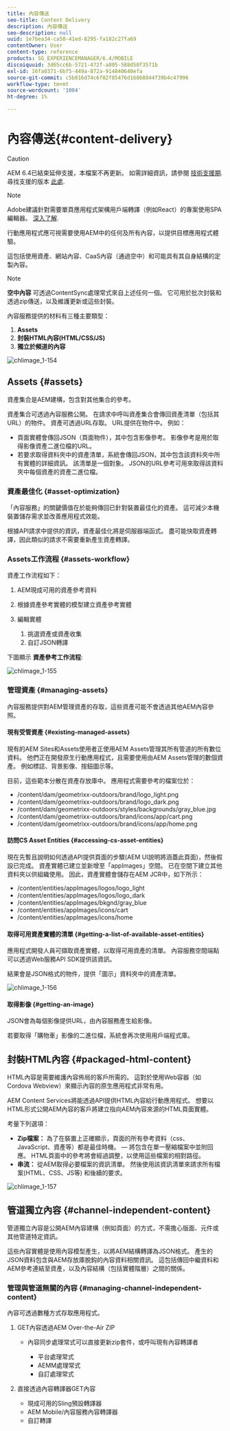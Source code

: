 ```yaml
---
title: 內容傳送
seo-title: Content Delivery
description: 內容傳送
seo-description: null
uuid: 1e7bea34-ca50-41ed-8295-fa182c27fa69
contentOwner: User
content-type: reference
products: SG_EXPERIENCEMANAGER/6.4/MOBILE
discoiquuid: 3d65cc6b-5721-472f-a805-588d50f3571b
exl-id: 16fa0371-6bf5-449a-872a-914840640efa
source-git-commit: c5b816d74c6f02f85476d16868844f39b4c47996
workflow-type: tm+mt
source-wordcount: '1004'
ht-degree: 1%

---
```


# 內容傳送{#content-delivery}

>[!CAUTION]
>
>AEM 6.4已結束延伸支援，本檔案不再更新。 如需詳細資訊，請參閱 [技術支援期](https://helpx.adobe.com//tw/support/programs/eol-matrix.html). 尋找支援的版本 [此處](https://experienceleague.adobe.com/docs/).

>[!NOTE]
>
>Adobe建議針對需要單頁應用程式架構用戶端轉譯（例如React）的專案使用SPA編輯器。 [深入了解](/help/sites-developing/spa-overview.md).

行動應用程式應可視需要使用AEM中的任何及所有內容，以提供目標應用程式體驗。

這包括使用資產、網站內容、CaaS內容（通過空中）和可能具有其自身結構的定製內容。

>[!NOTE]
>
>**空中內容** 可透過ContentSync處理常式來自上述任何一個。 它可用於批次封裝和透過zip傳送，以及維護更新或這些封裝。

內容服務提供的材料有三種主要類型：

1. **Assets**
1. **封裝HTML內容(HTML/CSS/JS)**
1. **獨立於頻道的內容**

![chlimage_1-154](assets/chlimage_1-154.png)

## Assets {#assets}

資產集合是AEM建構，包含對其他集合的參考。

資產集合可透過內容服務公開。 在請求中呼叫資產集合會傳回資產清單（包括其URL）的物件。 資產可透過URL存取。 URL提供在物件中。 例如：

* 頁面實體會傳回JSON（頁面物件），其中包含影像參考。 影像參考是用於取得影像資產二進位檔的URL。
* 若要求取得資料夾中的資產清單，系統會傳回JSON，其中包含該資料夾中所有實體的詳細資訊。 該清單是一個對象。 JSON的URL參考可用來取得該資料夾中每個資產的資產二進位檔。

### 資產最佳化 {#asset-optimization}

「內容服務」的關鍵價值在於能夠傳回已針對裝置最佳化的資產。 這可減少本機裝置儲存需求並改善應用程式效能。

根據API請求中提供的資訊，資產最佳化將是伺服器端函式。 盡可能快取資產轉譯，因此類似的請求不需要重新產生資產轉譯。

### Assets工作流程 {#assets-workflow}

資產工作流程如下：

1. AEM現成可用的資產參考資料
1. 根據資產參考實體的模型建立資產參考實體
1. 編輯實體

   1. 挑選資產或資產收集
   1. 自訂JSON轉譯

下圖顯示 **資產參考工作流程**:

![chlimage_1-155](assets/chlimage_1-155.png)

### 管理資產 {#managing-assets}

內容服務提供對AEM管理資產的存取，這些資產可能不會透過其他AEM內容參照。

#### 現有受管資產 {#existing-managed-assets}

現有的AEM Sites和Assets使用者正使用AEM Assets管理其所有管道的所有數位資料。 他們正在開發原生行動應用程式，且需要使用由AEM Assets管理的數個資產。 例如標誌、背景影像、按鈕圖示等。

目前，這些範本分散在資產存放庫中。 應用程式需要參考的檔案位於：

* /content/dam/geometrixx-outdoors/brand/logo_light.png
* /content/dam/geometrixx-outdoors/brand/logo_dark.png
* /content/dam/geometrixx-outdoors/styles/backgrounds/gray_blue.jpg
* /content/dam/geometrixx-outdoors/brand/icons/app/cart.png
* /content/dam/geometrixx-outdoors/brand/icons/app/home.png

#### 訪問CS Asset Entities {#accessing-cs-asset-entities}

現在先暫且說明如何透過API提供頁面的步驟(AEM UI說明將涵蓋此頁面)，然後假設已完成。 資產實體已建立並新增至「appImages」空間。 已在空間下建立其他資料夾以供組織使用。 因此，資產實體會儲存在AEM JCR中，如下所示：

* /content/entities/appImages/logos/logo_light
* /content/entities/appImages/logos/logo_dark
* /content/entities/appImages/bkgnd/gray_blue
* /content/entities/appImages/icons/cart
* /content/entities/appImages/icons/home

#### 取得可用資產實體的清單 {#getting-a-list-of-available-asset-entities}

應用程式開發人員可擷取資產實體，以取得可用資產的清單。 內容服務空間端點可以透過Web服務API SDK提供該資訊。

結果會是JSON格式的物件，提供「圖示」資料夾中的資產清單。

![chlimage_1-156](assets/chlimage_1-156.png)

#### 取得影像 {#getting-an-image}

JSON會為每個影像提供URL，由內容服務產生給影像。

若要取得「購物車」影像的二進位檔，系統會再次使用用戶端程式庫。

## 封裝HTML內容 {#packaged-html-content}

HTML內容是需要維護內容佈局的客戶所需的。 這對於使用Web容器（如Cordova Webview）來顯示內容的原生應用程式非常有用。

AEM Content Services將能透過API提供HTML內容給行動應用程式。 想要以HTML形式公開AEM內容的客戶將建立指向AEM內容來源的HTML頁面實體。

考量下列選項：

* **Zip檔案：** 為了在裝置上正確顯示，頁面的所有參考資料（css、JavaScript、資產等）都是最佳時機。  — 將包含在單一壓縮檔案中並附回應。 HTML頁面中的參考將會經過調整，以使用這些檔案的相對路徑。
* **串流：** 從AEM取得必要檔案的資訊清單。 然後使用該資訊清單來請求所有檔案(HTML、CSS、JS等) 和後續的要求。

![chlimage_1-157](assets/chlimage_1-157.png)

## 管道獨立內容 {#channel-independent-content}

管道獨立內容是公開AEM內容建構（例如頁面）的方式，不需擔心版面、元件或其他管道特定資訊。

這些內容實體是使用內容模型產生，以將AEM結構轉譯為JSON格式。 產生的JSON資料包含與AEM存放庫脫鈎的內容資料相關資訊。 這包括傳回中繼資料和AEM參考連結至資產，以及內容結構（包括實體階層）之間的關係。

### 管理與管道無關的內容 {#managing-channel-independent-content}

內容可透過數種方式存取應用程式。

1. GET內容透過AEM Over-the-Air ZIP

   * 內容同步處理常式可以直接更新zip套件，或呼叫現有內容轉譯者

      * 平台處理常式
      * AEMM處理常式
      * 自訂處理常式

1. 直接透過內容轉譯器GET內容

   * 現成可用的Sling預設轉譯器
   * AEM Mobile/內容服務內容轉譯器
   * 自訂轉譯
